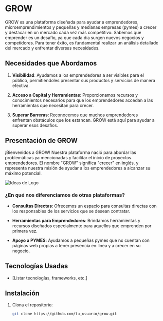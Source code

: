 # GROW

GROW es una plataforma diseñada para ayudar a emprendedores, microemprendimientos y pequeñas y medianas empresas (pymes)
a crecer y destacar en un mercado cada vez más competitivo. 
Sabemos que emprender es un desafío, ya que cada día surgen nuevos negocios y competidores. 
Para tener éxito, es fundamental realizar un análisis detallado del mercado y enfrentar diversas necesidades.

## Necesidades que Abordamos

1. **Visibilidad**: Ayudamos a los emprendedores a ser visibles para el público, permitiéndoles presentar sus productos y servicios de manera efectiva.
  
2. **Acceso a Capital y Herramientas**: Proporcionamos recursos y conocimientos necesarios para que los emprendedores accedan a las herramientas que necesitan para crecer.

3. **Superar Barreras**: Reconocemos que muchos emprendedores enfrentan obstáculos que los estancan. GROW está aquí para ayudar a superar esos desafíos.

## Presentación de GROW

¡Bienvenidos a GROW! Nuestra plataforma nació para abordar las problemáticas ya mencionadas y facilitar el inicio de proyectos emprendedores. 
El nombre "GROW" significa "crecer" en inglés, y representa nuestra misión de ayudar a los emprendedores a alcanzar su máximo potencial.

![Ideas de Logo](ruta/a/tu/logo) <!-- Agrega la ruta de la imagen de tu logo aquí -->

### ¿En qué nos diferenciamos de otras plataformas?

- **Consultas Directas**: Ofrecemos un espacio para consultas directas con los responsables de los servicios que se desean contratar.
  
- **Herramientas para Emprendedores**: Brindamos herramientas y recursos diseñados especialmente para aquellos que emprenden por primera vez.

- **Apoyo a PYMES**: Ayudamos a pequeñas pymes que no cuentan con páginas web propias a tener presencia en línea y a crecer en su negocio.

## Tecnologías Usadas

- [Listar tecnologías, frameworks, etc.]

## Instalación

1. Clona el repositorio:
   ```bash
   git clone https://github.com/tu_usuario/grow.git
